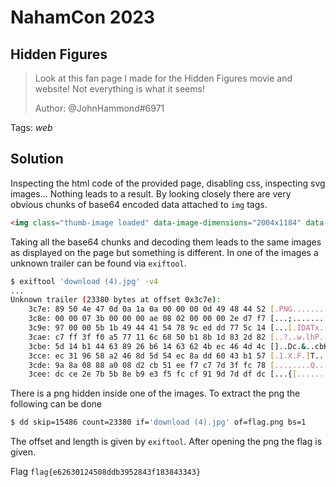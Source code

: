 # NahamCon 2023

## Hidden Figures

> Look at this fan page I made for the Hidden Figures movie and website! Not everything is what it seems!
>
>  Author: @JohnHammond#6971
>

Tags: _web_

## Solution
Inspecting the html code of the provided page, disabling css, inspecting svg images... Nothing leads to a result. By looking closely there are very obvious chunks of base64 encoded data attached to `img` tags.

```html
<img class="thumb-image loaded" data-image-dimensions="2004x1184" data-image-focal-point="0.5,0.5" alt="" data-load="false" data-image-id="57af21b8ebbd1aaf59948005" data-type="image" style="left: -0.104888%; top: 0%; width: 100.21%; height: 100%; position: absolute;" data-image-resolution="300w" src="data:image/png;base64,/9j/4AAQSkZJRgABAQEASABIAAD//gATQ3JlYXRlZCB3aXRo
```

Taking all the base64 chunks and decoding them leads to the same images as displayed on the page but something is different. In one of the images a unknown trailer can be found via `exiftool`.

```bash
$ exiftool 'download (4).jpg' -v4
...
Unknown trailer (23380 bytes at offset 0x3c7e):
    3c7e: 89 50 4e 47 0d 0a 1a 0a 00 00 00 0d 49 48 44 52 [.PNG........IHDR]
    3c8e: 00 00 07 3b 00 00 00 ae 08 02 00 00 00 2e d7 f7 [...;............]
    3c9e: 97 00 00 5b 1b 49 44 41 54 78 9c ed dd 77 5c 14 [...[.IDATx...w\.]
    3cae: c7 ff 3f f0 a5 77 11 6c 68 50 b1 8b 1d 83 2d 82 [..?..w.lhP....-.]
    3cbe: 5d 14 b1 44 63 89 26 b6 14 63 62 4b ec 46 4d 4c []..Dc.&..cbK.FML]
    3cce: ec 31 96 58 a2 46 8d 5d 54 ec 8a dd 60 43 b1 57 [.1.X.F.]T...`C.W]
    3cde: 9a 8a 08 88 a0 08 d2 cb 51 ee f7 c7 7d 3f fc 78 [........Q...}?.x]
    3cee: dc ce 2e 7b 5b 8e b9 e3 f5 fc cf 91 9d 7d df dc [...{[........}..]
```

There is a png hidden inside one of the images. To extract the png the following can be done

```bash
$ dd skip=15486 count=23380 if='download (4).jpg' of=flag.png bs=1
```

The offset and length is given by `exiftool`. After opening the png the flag is given.

Flag `flag{e62630124508ddb3952843f183843343}`
